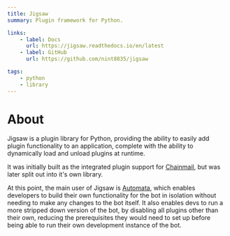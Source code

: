 ```yaml
---
title: Jigsaw
summary: Plugin framework for Python.

links:
    - label: Docs
      url: https://jigsaw.readthedocs.io/en/latest
    - label: GitHub
      url: https://github.com/nint8835/jigsaw

tags:
    - python
    - library
---
```


# About

Jigsaw is a plugin library for Python, providing the ability to easily add plugin functionality to an application, complete with the ability to dynamically load and unload plugins at runtime.

It was initially built as the integrated plugin support for [Chainmail](/projects/chainmail), but was later split out into it's own library.

At this point, the main user of Jigsaw is [Automata](/projects/automata), which enables developers to build their own functionality for the bot in isolation without needing to make any changes to the bot itself.
It also enables devs to run a more stripped down version of the bot, by disabling all plugins other than their own, reducing the prerequisites they would need to set up before being able to run their own development instance of the bot.
